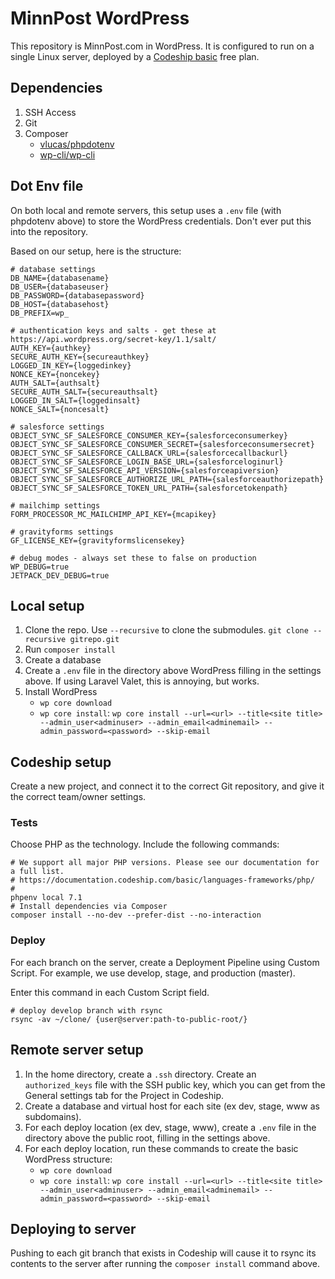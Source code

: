 # MinnPost WordPress

This repository is MinnPost.com in WordPress. It is configured to run on a single Linux server, deployed by a [Codeship basic](https://codeship.com/features/basic) free plan.

## Dependencies

1. SSH Access
2. Git
3. Composer
    - [vlucas/phpdotenv](https://github.com/vlucas/phpdotenv)
    - [wp-cli/wp-cli](https://packagist.org/packages/wp-cli/wp-cli)

## Dot Env file

On both local and remote servers, this setup uses a `.env` file (with phpdotenv above) to store the WordPress credentials. Don't ever put this into the repository.

Based on our setup, here is the structure:

```
# database settings
DB_NAME={databasename}
DB_USER={databaseuser}
DB_PASSWORD={databasepassword}
DB_HOST={databasehost}
DB_PREFIX=wp_

# authentication keys and salts - get these at https://api.wordpress.org/secret-key/1.1/salt/
AUTH_KEY={authkey}
SECURE_AUTH_KEY={secureauthkey}
LOGGED_IN_KEY={loggedinkey}
NONCE_KEY={noncekey}
AUTH_SALT={authsalt}
SECURE_AUTH_SALT={secureauthsalt}
LOGGED_IN_SALT={loggedinsalt}
NONCE_SALT={noncesalt}

# salesforce settings
OBJECT_SYNC_SF_SALESFORCE_CONSUMER_KEY={salesforceconsumerkey}
OBJECT_SYNC_SF_SALESFORCE_CONSUMER_SECRET={salesforceconsumersecret}
OBJECT_SYNC_SF_SALESFORCE_CALLBACK_URL={salesforcecallbackurl}
OBJECT_SYNC_SF_SALESFORCE_LOGIN_BASE_URL={salesforceloginurl}
OBJECT_SYNC_SF_SALESFORCE_API_VERSION={salesforceapiversion}
OBJECT_SYNC_SF_SALESFORCE_AUTHORIZE_URL_PATH={salesforceauthorizepath}
OBJECT_SYNC_SF_SALESFORCE_TOKEN_URL_PATH={salesforcetokenpath}

# mailchimp settings
FORM_PROCESSOR_MC_MAILCHIMP_API_KEY={mcapikey}

# gravityforms settings
GF_LICENSE_KEY={gravityformslicensekey}

# debug modes - always set these to false on production
WP_DEBUG=true
JETPACK_DEV_DEBUG=true
```

## Local setup

1. Clone the repo. Use `--recursive` to clone the submodules. `git clone --recursive gitrepo.git`
2. Run `composer install`
3. Create a database
4. Create a `.env` file in the directory above WordPress filling in the settings above. If using Laravel Valet, this is annoying, but works.
5. Install WordPress
    - `wp core download`
    - `wp core install`:  `wp core install --url=<url> --title<site title> --admin_user<adminuser> --admin_email<adminemail> --admin_password=<password> --skip-email`

## Codeship setup

Create a new project, and connect it to the correct Git repository, and give it the correct team/owner settings.

### Tests

Choose PHP as the technology. Include the following commands:

```
# We support all major PHP versions. Please see our documentation for a full list.
# https://documentation.codeship.com/basic/languages-frameworks/php/
#
phpenv local 7.1
# Install dependencies via Composer
composer install --no-dev --prefer-dist --no-interaction
```

### Deploy

For each branch on the server, create a Deployment Pipeline using Custom Script. For example, we use develop, stage, and production (master).

Enter this command in each Custom Script field.

```
# deploy develop branch with rsync
rsync -av ~/clone/ {user@server:path-to-public-root/}
```

## Remote server setup

1. In the home directory, create a `.ssh` directory. Create an `authorized_keys` file with the SSH public key, which you can get from the General settings tab for the Project in Codeship.
2. Create a database and virtual host for each site (ex dev, stage, www as subdomains).
3. For each deploy location (ex dev, stage, www), create a `.env` file in the directory above the public root, filling in the settings above.
4. For each deploy location, run these commands to create the basic WordPress structure:
    - `wp core download`
    - `wp core install`:  `wp core install --url=<url> --title<site title> --admin_user<adminuser> --admin_email<adminemail> --admin_password=<password> --skip-email`


## Deploying to server

Pushing to each git branch that exists in Codeship will cause it to rsync its contents to the server after running the `composer install` command above.
